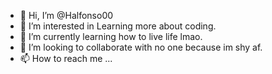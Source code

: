- 👋 Hi, I’m @Halfonso00
- 👀 I’m interested in Learning more about coding.
- 🌱 I’m currently learning how to live life lmao.
- 💞️ I’m looking to collaborate with no one because im shy af.    
- 📫 How to reach me ...

<!---
Halfonso00/Halfonso00 is a ✨ special ✨ repository because its `README.md` (this file) appears on your GitHub profile.
You can click the Preview link to take a look at your changes.
--->
